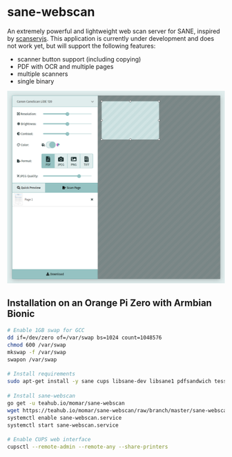 # sane-webscan
An extremely powerful and lightweight web scan server for SANE, inspired by [scanservjs](https://github.com/sbs20/scanservjs).
This application is currently under development and does not work yet, but will support the following features:

- scanner button support (including copying)
- PDF with OCR and multiple pages
- multiple scanners
- single binary

![](ui-concept.png)

## Installation on an Orange Pi Zero with Armbian Bionic
```bash
# Enable 1GB swap for GCC
dd if=/dev/zero of=/var/swap bs=1024 count=1048576
chmod 600 /var/swap
mkswap -f /var/swap
swapon /var/swap

# Install requirements
sudo apt-get install -y sane cups libsane-dev libsane1 pdfsandwich tesseract-deu golang

# Install sane-webscan
go get -u teahub.io/momar/sane-webscan
wget https://teahub.io/momar/sane-webscan/raw/branch/master/sane-webscan.service -O /etc/systemd/system/sane-webscan.service
systemctl enable sane-webscan.service
systemctl start sane-webscan.service

# Enable CUPS web interface
cupsctl --remote-admin --remote-any --share-printers
```

